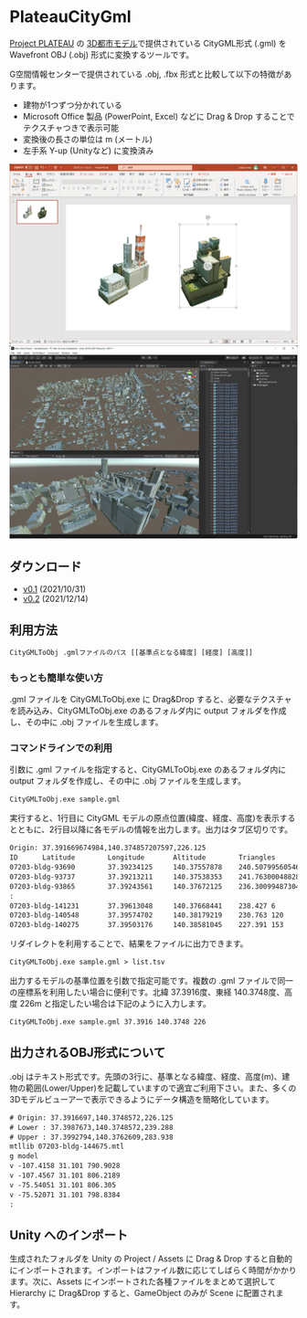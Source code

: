 # PlateauCityGml

[Project PLATEAU](https://www.mlit.go.jp/plateau/) の [3D都市モデル](https://www.geospatial.jp/ckan/dataset/plateau)で提供されている CityGML形式 (.gml) を Wavefront OBJ (.obj) 形式に変換するツールです。

G空間情報センターで提供されている .obj, .fbx 形式と比較して以下の特徴があります。

- 建物が1つずつ分かれている
- Microsoft Office 製品 (PowerPoint, Excel) などに Drag & Drop することでテクスチャつきで表示可能
- 変換後の長さの単位は m (メートル)
- 左手系 Y-up (Unityなど) に変換済み

![PowerPointへの貼り付け例](images/2021-10-31-22-54-24.png)
![Unityへのインポート例](images/2021-10-31-22-56-11.png)

## ダウンロード

- [v0.1](https://github.com/ksasao/PlateauCityGmlSharp/releases/download/v0.1/CityGMLToObj_v0.1.zip) (2021/10/31)
- [v0.2](https://github.com/ksasao/PlateauCityGmlSharp/releases/download/v0.1/CityGMLToObj_v0.2.zip) (2021/12/14)

## 利用方法

```txt
CityGMLToObj .gmlファイルのパス [[基準点となる緯度] [経度] [高度]]
```

### もっとも簡単な使い方

.gml ファイルを CityGMLToObj.exe に Drag&Drop すると、必要なテクスチャを読み込み、CityGMLToObj.exe のあるフォルダ内に output フォルダを作成し、その中に .obj ファイルを生成します。

### コマンドラインでの利用

引数に .gml ファイルを指定すると、CityGMLToObj.exe のあるフォルダ内に output フォルダを作成し、その中に .obj ファイルを生成します。

```txt
CityGMLToObj.exe sample.gml
```

実行すると、1行目に CityGML モデルの原点位置(緯度、経度、高度)を表示するとともに、2行目以降に各モデルの情報を出力します。出力はタブ区切りです。

```txt
Origin: 37.391669674984,140.374857207597,226.125
ID      Latitude        Longitude       Altitude        Triangles       Name
07203-bldg-93690        37.39234125     140.37557878    240.507995605469        6
07203-bldg-93737        37.39213211     140.37538353    241.763000488281        10
07203-bldg-93865        37.39243561     140.37672125    236.300994873047        6
:
07203-bldg-141231       37.39613048     140.37668441    238.427 6
07203-bldg-140548       37.39574702     140.38179219    230.763 120     郡山地方広域消防組合消防本部
07203-bldg-140275       37.39503176     140.38581045    227.391 153
```

リダイレクトを利用することで、結果をファイルに出力できます。

```txt
CityGMLToObj.exe sample.gml > list.tsv
```

出力するモデルの基準位置を引数で指定可能です。複数の .gml ファイルで同一の座標系を利用したい場合に便利です。北緯 37.3916度、東経 140.3748度、高度 226m と指定したい場合は下記のように入力します。

```txt
CityGMLToObj.exe sample.gml 37.3916 140.3748 226
```

## 出力されるOBJ形式について

.obj はテキスト形式です。先頭の3行に、基準となる緯度、経度、高度(m)、建物の範囲(Lower/Upper)を記載していますので適宜ご利用下さい。また、多くの3Dモデルビューアーで表示できるようにデータ構造を簡略化しています。

```txt
# Origin: 37.3916697,140.3748572,226.125
# Lower : 37.3987673,140.3748572,239.288
# Upper : 37.3992794,140.3762609,283.938
mtllib 07203-bldg-144675.mtl
g model
v -107.4158 31.101 790.9028
v -107.4567 31.101 806.2189
v -75.54051 31.101 806.305
v -75.52071 31.101 798.8384
:
```

## Unity へのインポート

生成されたフォルダを Unity の Project / Assets に Drag & Drop すると自動的にインポートされます。インポートはファイル数に応じてしばらく時間がかかります。次に、Assets にインポートされた各種ファイルをまとめて選択して Hierarchy に Drag&Drop すると、GameObject のみが Scene に配置されます。
